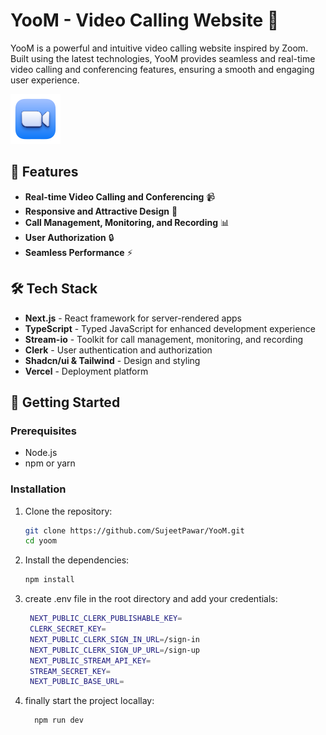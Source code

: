 # YooM - Video Calling Website 🚀

YooM is a powerful and intuitive video calling website inspired by Zoom. Built using the latest technologies, YooM provides seamless and real-time video calling and conferencing features, ensuring a smooth and engaging user experience.

![YooM Logo](./public/icons/logo.svg)

## 🌟 Features

- **Real-time Video Calling and Conferencing** 📹
- **Responsive and Attractive Design** 🎨
- **Call Management, Monitoring, and Recording** 📊
- **User Authorization** 🔒
- **Seamless Performance** ⚡

## 🛠️ Tech Stack

- **Next.js** - React framework for server-rendered apps
- **TypeScript** - Typed JavaScript for enhanced development experience
- **Stream-io** - Toolkit for call management, monitoring, and recording
- **Clerk** - User authentication and authorization
- **Shadcn/ui & Tailwind** - Design and styling
- **Vercel** - Deployment platform

## 🚀 Getting Started

### Prerequisites

- Node.js
- npm or yarn

### Installation

1. Clone the repository:

   ```bash
   git clone https://github.com/SujeetPawar/YooM.git
   cd yoom
   
2. Install the dependencies:

   ```bash
   npm install
   
3. create .env file in the root directory and add your credentials:

   ```bash
    NEXT_PUBLIC_CLERK_PUBLISHABLE_KEY=
    CLERK_SECRET_KEY=
    NEXT_PUBLIC_CLERK_SIGN_IN_URL=/sign-in
    NEXT_PUBLIC_CLERK_SIGN_UP_URL=/sign-up
    NEXT_PUBLIC_STREAM_API_KEY=
    STREAM_SECRET_KEY=
    NEXT_PUBLIC_BASE_URL=
   
4. finally start the project locallay:

   ```bash
     npm run dev

